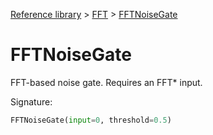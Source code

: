 [Reference library](../index.md) > [FFT](index.md) > [FFTNoiseGate](fftnoisegate.md)

# FFTNoiseGate

FFT-based noise gate. Requires an FFT* input.

Signature:
```python
FFTNoiseGate(input=0, threshold=0.5)
```
